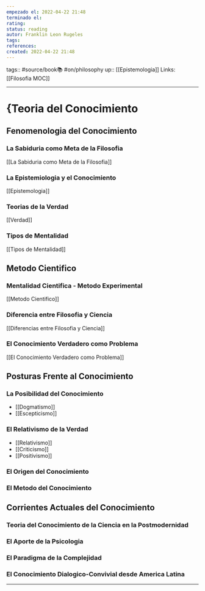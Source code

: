 ```yaml
---
empezado el: 2022-04-22 21:48
terminado el:
rating:
status: reading
autor: Franklin Leon Rugeles 
tags: 
references:
created: 2022-04-22 21:48
---
```

tags:: #source/book📚  #on/philosophy 
up:: [[Epistemologia]]
Links: [[Filosofia MOC]]
___
# {Teoria del Conocimiento
## Fenomenologia del Conocimiento
### La Sabiduria como Meta de la Filosofia
[[La Sabiduria como Meta de la Filosofia]]

### La Epistemiologia y el Conocimiento
[[Epistemologia]]

### Teorias de la Verdad
[[Verdad]]

### Tipos de Mentalidad
[[Tipos de Mentalidad]]

## Metodo Cientifico
### Mentalidad Cientifica - Metodo Experimental
[[Metodo Cientifico]]

### Diferencia entre Filosofia y Ciencia
[[Diferencias entre Filosofia y Ciencia]]

### El Conocimiento Verdadero como Problema
[[El Conocimiento Verdadero como Problema]]

## Posturas Frente al Conocimiento
### La Posibilidad del Conocimiento
- [[Dogmatismo]]
- [[Escepticismo]]

### El Relativismo de la Verdad
- [[Relativismo]]
- [[Criticismo]]
- [[Positivismo]]

### El Origen del Conocimiento
### El Metodo del Conocimiento
## Corrientes Actuales del Conocimiento
### Teoria del Conocimiento de la Ciencia en la Postmodernidad
### El Aporte de la Psicologia
### El Paradigma de la Complejidad
### El Conocimiento Dialogico-Convivial desde America Latina
___